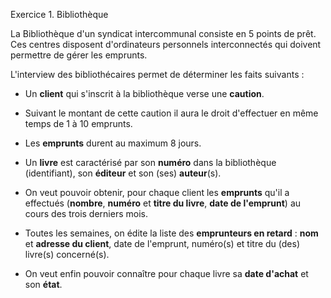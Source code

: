 Exercice 1. Bibliothèque


La Bibliothèque d'un syndicat intercommunal consiste en 5 points de prêt.
Ces centres disposent d'ordinateurs personnels interconnectés qui doivent permettre de gérer les emprunts.

L'interview des bibliothécaires permet de déterminer les faits suivants :

-	Un **client** qui s'inscrit à la bibliothèque verse une **caution**.
-	Suivant le montant de cette caution il aura le droit d'effectuer en même temps de 1 à 10 emprunts.
-	Les **emprunts** durent au maximum 8 jours.
-	Un **livre** est caractérisé par son **numéro** dans la bibliothèque (identifiant), son **éditeur** et son (ses) **auteur**(s).

-	On veut pouvoir obtenir, pour chaque client les **emprunts** qu'il a effectués (**nombre**, **numéro** et **titre du livre**, **date de l'emprunt**) au cours des trois derniers mois.

-	Toutes les semaines, on édite la liste des **emprunteurs en retard** : **nom** et **adresse du client**, date de l'emprunt, numéro(s) et titre du (des) livre(s) concerné(s).
-	On veut enfin pouvoir connaître pour chaque livre sa **date d'achat** et son **état**.
